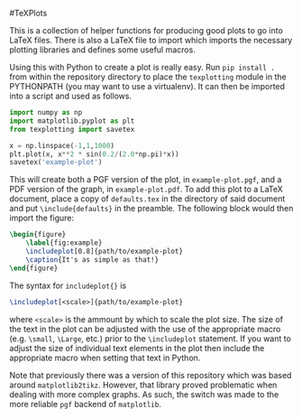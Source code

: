 #TeXPlots

This is a collection of helper functions for producing good plots to go
into LaTeX files. There is also a LaTeX file to import which imports the
necessary plotting libraries and defines some useful macros.

Using this with Python to create a plot is really easy. Run `pip install .`
from within the repository directory to place the `texplotting` module in
the PYTHONPATH (you may want to use a virtualenv). It can then be imported
into a script and used as follows.

```python
import numpy as np
import matplotlib.pyplot as plt
from texplotting import savetex

x = np.linspace(-1,1,1000)
plt.plot(x, x**2 * sin(0.2/(2.0*np.pi)*x))
savetex('example-plot')
```

This will create both a PGF version of the plot, in `example-plot.pgf`, and
a PDF version of the graph, in `example-plot.pdf`.
To add this plot to a LaTeX document, place a copy of `defaults.tex` in
the directory of said document and put `\include{defaults}` in the preamble.
The following block would then import the figure:

```latex
\begin{figure}
    \label{fig:example}
    \includeplot[0.8]{path/to/example-plot}
    \caption{It's as simple as that!}
\end{figure}
```

The syntax for `includeplot{}` is
```latex
\includeplot[<scale>]{path/to/example-plot}
```
where `<scale>` is the ammount by which to scale the plot size. The
size of the text in the plot can be adjusted with the use of the appropriate
macro (e.g. `\small`, `\Large`, etc.) prior to the `\includeplot` statement.
If you want to adjust the size of individual text elements in the plot then
include the appropriate macro when setting that text in Python.

Note that previously there was a version of this repository which was based
around `matplotlib2tikz`. However, that library proved problematic when
dealing with more complex graphs. As such, the switch was made to the more
reliable `pgf` backend of `matplotlib`. 
